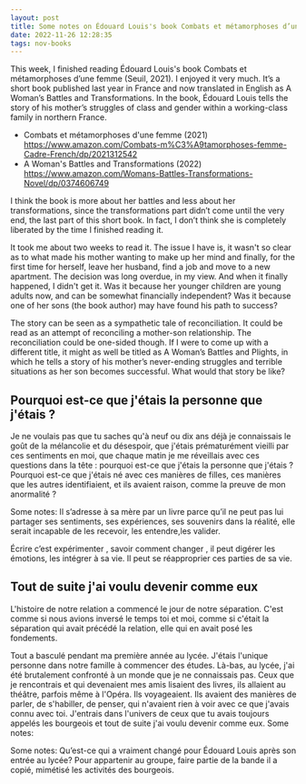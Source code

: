 ```yaml
---
layout: post
title: Some notes on Édouard Louis's book Combats et métamorphoses d’une femme
date: 2022-11-26 12:28:35
tags: nov-books
---
```


This week, I finished reading Édouard Louis's book Combats et métamorphoses d’une femme (Seuil, 2021). I enjoyed it very much. It’s a short book published last year in France and now translated in English as A Woman’s Battles and Transformations. In the book, Édouard Louis tells the story of his mother’s struggles of class and gender within a working-class family in northern France. 

- Combats et métamorphoses d'une femme (2021)
https://www.amazon.com/Combats-m%C3%A9tamorphoses-femme-Cadre-French/dp/2021312542
- A Woman's Battles and Transformations (2022)
https://www.amazon.com/Womans-Battles-Transformations-Novel/dp/0374606749

I think the book is more about her battles and less about her transformations, since the transformations part didn’t come until the very end, the last part of this short book. In fact, I don’t think she is completely liberated by the time I finished reading it. 

It took me about two weeks to read it. The issue I have is, it wasn't so clear as to what made his mother wanting to make up her mind and finally, for the first time for herself, leave her husband, find a job and move to a new apartment. The decision was long overdue, in my view. And when it finally happened, I didn't get it. Was it because her younger children are young adults now, and can be somewhat financially independent? Was it because one of her sons (the book author) may have found his path to success?

The story can be seen as a sympathetic tale of reconciliation. It could be read as an attempt of reconciling a mother-son relationship. The reconciliation could be one-sided though. If I were to come up with a different title, it might as well be titled as A Woman’s Battles and Plights, in which he tells a story of his mother’s never-ending struggles and terrible situations as her son becomes successful. What would that story be like?

## Pourquoi est-ce que j'étais la personne que j'étais ?
Je ne voulais pas que tu saches qu'à neuf ou dix ans déjà je connaissais le  goût de la mélancolie et du désespoir, que j'étais prématurément vieilli par ces  sentiments en moi, que chaque matin je me réveillais avec ces questions dans  la tête : pourquoi est-ce que j'étais la personne que j'étais ? Pourquoi est-ce  que j'étais né avec ces manières de filles, ces manières que les autres  identifiaient, et ils avaient raison, comme la preuve de mon anormalité ?

Some notes:
Il s’adresse à sa mère par un livre parce qu’il ne peut pas lui partager ses  sentiments, ses expériences, ses souvenirs dans la réalité, elle serait  incapable de les recevoir, les entendre,les valider.

Écrire c’est expérimenter , savoir comment changer , il peut digérer les  émotions, les intégrer à sa vie. Il peut se réapproprier ces parties de sa vie. 

## Tout de suite j'ai voulu devenir comme eux
L'histoire de notre relation a commencé le jour de notre séparation. C'est  comme si nous avions inversé le temps toi et moi, comme si c'était la  séparation qui avait précédé la relation, elle qui en avait posé les fondements.

Tout a basculé pendant ma première année au lycée. J'étais l'unique  personne dans notre famille à commencer des études. Là-bas, au lycée, j'ai été  brutalement confronté à un monde que je ne connaissais pas. Ceux que je  rencontrais et qui devenaient mes amis lisaient des livres, ils allaient au théâtre,  parfois même à l'Opéra. Ils voyageaient. Ils avaient des manières de parler, de  s'habiller, de penser, qui n'avaient rien à voir avec ce que j'avais connu avec toi. J'entrais dans l'univers de ceux que tu avais toujours appelés les bourgeois et tout de suite j'ai voulu devenir comme eux.
Some notes:

Some notes:
Qu’est-ce qui a vraiment changé pour Édouard Louis après son entrée au lycée? Pour appartenir au groupe, faire partie de la bande il a copié, mimétisé les  activités des bourgeois. 

